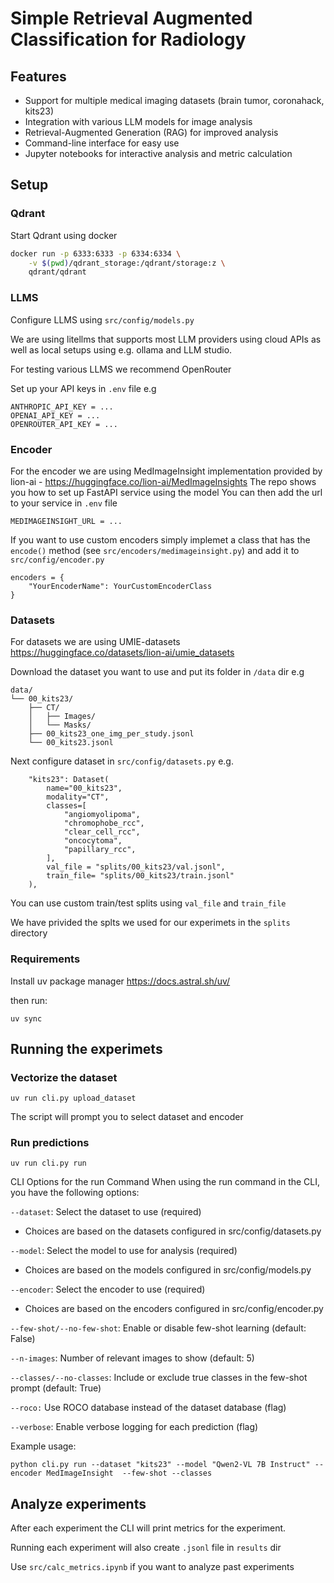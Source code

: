 # Simple Retrieval Augmented Classification for Radiology
## Features

- Support for multiple medical imaging datasets (brain tumor, coronahack, kits23)
- Integration with various LLM models for image analysis
- Retrieval-Augmented Generation (RAG) for improved analysis
- Command-line interface for easy use
- Jupyter notebooks for interactive analysis and metric calculation

## Setup
### Qdrant
Start Qdrant using docker
```bash
docker run -p 6333:6333 -p 6334:6334 \
    -v $(pwd)/qdrant_storage:/qdrant/storage:z \
    qdrant/qdrant
```
### LLMS
Configure LLMS using `src/config/models.py`

We are using litellms that supports most LLM providers using cloud APIs as well as local setups using e.g. ollama and LLM studio.

For testing various LLMS we recommend OpenRouter

Set up your API keys in `.env` file
e.g
```
ANTHROPIC_API_KEY = ...
OPENAI_API_KEY = ...
OPENROUTER_API_KEY = ...
```
### Encoder
For the encoder we are using MedImageInsight implementation provided by lion-ai - https://huggingface.co/lion-ai/MedImageInsights
The repo shows you how to set up FastAPI service using the model
You can then add the url to your service in `.env` file
```
MEDIMAGEINSIGHT_URL = ...
```
If you want to use custom encoders simply implemet a class that has the `encode()` method (see `src/encoders/medimageinsight.py`) and add it to `src/config/encoder.py`
```
encoders = {
    "YourEncoderName": YourCustomEncoderClass
}
```
### Datasets

For datasets we are using UMIE-datasets https://huggingface.co/datasets/lion-ai/umie_datasets

Download the dataset you want to use and put its folder in `/data` dir
e.g
```
data/
└── 00_kits23/
    ├── CT/
    │   ├── Images/
    │   └── Masks/
    ├── 00_kits23_one_img_per_study.jsonl
    └── 00_kits23.jsonl

```
Next configure dataset in `src/config/datasets.py`
e.g.
```
    "kits23": Dataset(
        name="00_kits23",
        modality="CT",
        classes=[
            "angiomyolipoma",
            "chromophobe_rcc",
            "clear_cell_rcc",
            "oncocytoma",
            "papillary_rcc",
        ],
        val_file = "splits/00_kits23/val.jsonl",
        train_file= "splits/00_kits23/train.jsonl"
    ),
```
You can use custom train/test splits using `val_file` and `train_file`

We have privided the splts we used for our experimets in the
`splits` directory
### Requirements
Install uv package manager https://docs.astral.sh/uv/

then run:
```
uv sync
```
## Running the experimets
### Vectorize the dataset
```
uv run cli.py upload_dataset
```
The script will prompt you to select dataset and encoder

### Run predictions
```
uv run cli.py run
```
CLI Options for the run Command
When using the run command in the CLI, you have the following options:

`--dataset`: Select the dataset to use (required)

* Choices are based on the datasets configured in src/config/datasets.py

`--model`: Select the model to use for analysis (required)

* Choices are based on the models configured in src/config/models.py

`--encoder`: Select the encoder to use (required)

* Choices are based on the encoders configured in src/config/encoder.py

`--few-shot/--no-few-shot`: Enable or disable few-shot learning (default: False)

`--n-images`: Number of relevant images to show (default: 5)

`--classes/--no-classes`: Include or exclude true classes in the few-shot prompt (default: True)

`--roco:` Use ROCO database instead of the dataset database (flag)

`--verbose`: Enable verbose logging for each prediction (flag)

Example usage:

```
python cli.py run --dataset "kits23" --model "Qwen2-VL 7B Instruct" --encoder MedImageInsight  --few-shot --classes
```
## Analyze experiments
After each experiment the CLI will print metrics for the experiment.

Running each experiment will also create `.jsonl` file in `results` dir 


Use `src/calc_metrics.ipynb` if you want to analyze past experiments
